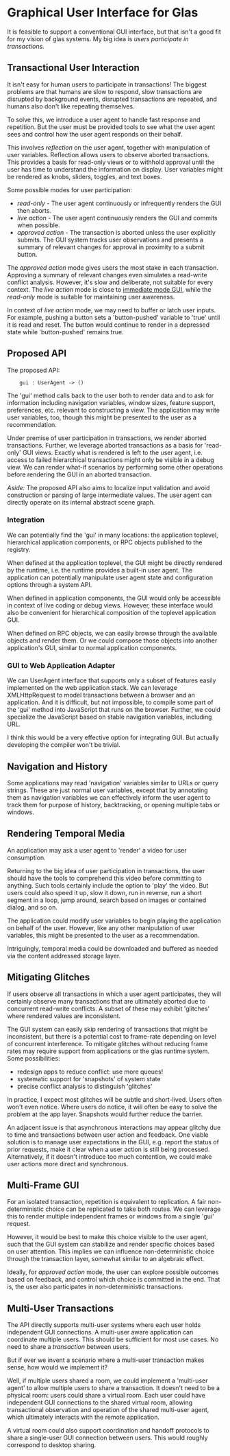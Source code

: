 # Graphical User Interface for Glas

It is feasible to support a conventional GUI interface, but that isn't a good fit for my vision of glas systems. My big idea is *users participate in transactions*. 

## Transactional User Interaction

It isn't easy for human users to participate in transactions! The biggest problems are that humans are slow to respond, slow transactions are disrupted by background events, disrupted transactions are repeated, and humans also don't like repeating themselves. 

To solve this, we introduce a user agent to handle fast response and repetition. But the user must be provided tools to see what the user agent sees and control how the user agent responds on their behalf. 

This involves *reflection* on the user agent, together with manipulation of user variables. Reflection allows users to observe aborted transactions. This provides a basis for read-only views or to withhold approval until the user has time to understand the information on display. User variables might be rendered as knobs, sliders, toggles, and text boxes.

Some possible modes for user participation:

* *read-only* - The user agent continuously or infrequently renders the GUI then aborts.
* *live action* - The user agent continuously renders the GUI and commits when possible.
* *approved action* - The transaction is aborted unless the user explicitly submits. The GUI system tracks user observations and presents a summary of relevant changes for approval in proximity to a submit button. 

The *approved action* mode gives users the most stake in each transaction. Approving a summary of relevant changes even simulates a read-write conflict analysis. However, it's slow and deliberate, not suitable for every context. The *live action* mode is close to [immediate mode GUI](https://en.wikipedia.org/wiki/Immediate_mode_GUI), while the *read-only* mode is suitable for maintaining user awareness.

In context of *live action* mode, we may need to buffer or latch user inputs. For example, pushing a button sets a 'button-pushed' variable to 'true' until it is read and reset. The button would continue to render in a depressed state while 'button-pushed' remains true.

## Proposed API

The proposed API:

        gui : UserAgent -> ()

The 'gui' method calls back to the user both to render data and to ask for information including navigation variables, window sizes, feature support, preferences, etc. relevant to constructing a view. The application may write user variables, too, though this might be presented to the user as a recommendation. 

Under premise of user participation in transactions, we render aborted transactions. Further, we leverage aborted transactions as a basis for 'read-only' GUI views. Exactly what is rendered is left to the user agent, i.e. access to failed hierarchical transactions might only be visible in a debug view. We can render what-if scenarios by performing some other operations before rendering the GUI in an aborted transaction. 

*Aside:* The proposed API also aims to localize input validation and avoid construction or parsing of large intermediate values. The user agent can directly operate on its internal abstract scene graph.

### Integration

We can potentially find the 'gui' in many locations: the application toplevel, hierarchical application components, or RPC objects published to the registry.

When defined at the application toplevel, the GUI might be directly rendered by the runtime, i.e. the runtime provides a built-in user agent. The application can potentially manipulate user agent state and configuration options through a system API. 

When defined in application components, the GUI would only be accessible in context of live coding or debug views. However, these interface would also be convenient for hierarchical composition of the toplevel application GUI.

When defined on RPC objects, we can easily browse through the available objects and render them. Or we could compose those objects into another application's GUI, similar to normal application components.

### GUI to Web Application Adapter

We can UserAgent interface that supports only a subset of features easily implemented on the web application stack. We can leverage XMLHttpRequest to model transactions between a browser and an application. And it is difficult, but not impossible, to compile some part of the 'gui' method into JavaScript that runs on the browser. Further, we could specialize the JavaScript based on stable navigation variables, including URL.

I think this would be a very effective option for integrating GUI. But actually developing the compiler won't be trivial. 

## Navigation and History

Some applications may read 'navigation' variables similar to URLs or query strings. These are just normal user variables, except that by annotating them as navigation variables we can effectively inform the user agent to track them for purpose of history, backtracking, or opening multiple tabs or windows.

## Rendering Temporal Media

An application may ask a user agent to 'render' a video for user consumption. 

Returning to the big idea of user participation in transactions, the user should have the tools to comprehend this video before committing to anything. Such tools certainly include the option to 'play' the video. But users could also speed it up, slow it down, run in reverse, run a short segment in a loop, jump around, search based on images or contained dialog, and so on.

The application could modify user variables to begin playing the application on behalf of the user. However, like any other manipulation of user variables, this might be presented to the user as a recommendation.

Intriguingly, temporal media could be downloaded and buffered as needed via the content addressed storage layer. 

## Mitigating Glitches

If users observe all transactions in which a user agent participates, they will certainly observe many transactions that are ultimately aborted due to concurrent read-write conflicts. A subset of these may exhibit 'glitches' where rendered values are inconsistent.

The GUI system can easily skip rendering of transactions that might be inconsistent, but there is a potential cost to frame-rate depending on level of concurrent interference. To mitigate glitches without reducing frame rates may require support from applications or the glas runtime system. Some possibilities:

* redesign apps to reduce conflict: use more queues!
* systematic support for 'snapshots' of system state
* precise conflict analysis to distinguish 'glitches'

In practice, I expect most glitches will be subtle and short-lived. Users often won't even notice. Where users do notice, it will often be easy to solve the problem at the app layer. Snapshots would further reduce the barrier.

An adjacent issue is that asynchronous interactions may appear glitchy due to time and transactions between user action and feedback. One viable solution is to manage user expectations in the GUI, e.g. report the status of prior requests, make it clear when a user action is still being processed. Alternatively, if it doesn't introduce too much contention, we could make user actions more direct and synchronous. 

## Multi-Frame GUI

For an isolated transaction, repetition is equivalent to replication. A fair non-deterministic choice can be replicated to take both routes. We can leverage this to render multiple independent frames or windows from a single 'gui' request. 

However, it would be best to make this choice visible to the user agent, such that the GUI system can stabilize and render specific choices based on user attention. This implies we can influence non-deterministic choice through the transaction layer, somewhat similar to an algebraic effect.

Ideally, for *approved action* mode, the user can explore possible outcomes based on feedback, and control which choice is committed in the end. That is, the user also participates in non-deterministic transactions.

## Multi-User Transactions

The API directly supports multi-user systems where each user holds independent GUI connections. A multi-user aware application can coordinate multiple users. This should be sufficient for most use cases. No need to share a *transaction* between users.

But if ever we invent a scenario where a multi-user transaction makes sense, how would we implement it? 

Well, if multiple users shared a room, we could implement a 'multi-user agent' to allow multiple users to share a transaction. It doesn't need to be a physical room: users could share a virtual room. Each user could have independent GUI connections to the shared virtual room, allowing transactional observation and operation of the shared multi-user agent, which ultimately interacts with the remote application.

A virtual room could also support coordination and handoff protocols to share a single-user GUI connection between users. This would roughly correspond to desktop sharing.
